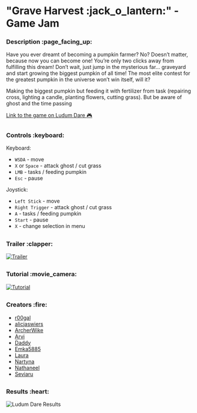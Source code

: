 <h1>"Grave Harvest :jack_o_lantern:" - Game Jam</h1>

<h3>Description :page_facing_up:</h3>

Have you ever dreamt of becoming a pumpkin farmer? No? Doesn’t matter, because now you can become one! You’re only two clicks away from fulfilling this dream! Don’t wait, just jump in the mysterious far… graveyard and start growing the biggest pumpkin of all time! The most elite contest for the greatest pumpkin in the universe won’t win itself, will it?

Making the biggest pumpkin but feeding it with fertilizer from task (repairing cross, lighting a candle, planting flowers, cutting grass). But be aware of ghost and the time passing

[Link to the game on Ludum Dare :video_game:](https://ldjam.com/events/ludum-dare/52/grave-harvest)

<h2></h2>
<h3>Controls :keyboard:</h3>

Keyboard:
- `WSDA` - move
- `X` or `Space` - attack ghost / cut grass
- `LMB` - tasks / feeding pumpkin
- `Esc` - pause

Joystick:
- `Left Stick` - move
- `Right Trigger` - attack ghost / cut grass
- `A` - tasks / feeding pumpkin
- `Start` - pause
- `X` - change selection in menu

<h2></h2>
<h3>Trailer :clapper:</h3>



[![Trailer](https://user-images.githubusercontent.com/57597187/217324989-6bee74d8-800b-45b2-be1a-6d2d9c6adbf3.png)](https://www.youtube.com/watch?v=WgBiFLxqjyU&ab_channel=WiktoriaSzczepa%C5%84ska)




<h2></h2>
<h3>Tutorial :movie_camera:</h3>



[![Tutorial](https://user-images.githubusercontent.com/90275335/217327297-b37ddf73-9d11-4197-a536-aadf5572b27e.png)](https://www.youtube.com/watch?v=r6JUGg5VgmU&ab_channel=AlicjaJaneczko)


<h2></h2>
<h3>Creators :fire:</h3>

- [r00gal](https://github.com/Alaliszon121)
- [alicjaswiers](https://github.com/alicjaswiers)
- [ArcherWike](https://github.com/ArcherWike)
- [Arvi](https://github.com/Arvi-beep-boop)
- [Daddy](https://github.com/DaddyMilker)
- [Emka5885](https://github.com/Emka5885)
- [Laura](https://github.com/meowmeow420)
- [Nartyna](https://github.com/Nartynka)
- [Nathaneel](https://github.com/NNathaneel)
- [Seviaru](https://github.com/Seviaru)


<h2></h2>
<h3>Results :heart:</h3>

![Ludum Dare Results](https://user-images.githubusercontent.com/57597187/216767119-98dc2db6-0791-4cf3-860b-19288626ced7.png)



